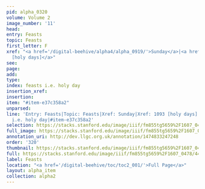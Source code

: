 ```yaml
---
pid: alpha_0320
volume: Volume 2
image_number: '11'
head: 
entry: Feasts
topic: Feasts
first_letter: F
xref: "<a href='/digital-beehive/alpha4/alpha_0919/'>Sunday</a>|<a href='/digital-beehive/toc/toc2_212/'>1093
  [holy days]</a>"
see: 
page: 
add: 
type: 
index: feasts i.e. holy day
insertion_xref: 
insertion: 
item: "#item-e37c358a2"
unparsed: 
line: 'Entry: Feasts|Topic: Feasts|Xref: Sunday|Xref: 1093 [holy days]|Index: feasts
  i.e. holy day|#item-e37c358a2'
selection: https://stacks.stanford.edu/image/iiif/fm855tg5659%2F1607_0478/441,1161,3026,429/full/0/default.jpg
full_image: https://stacks.stanford.edu/image/iiif/fm855tg5659%2F1607_0478/full/full/0/default.jpg
annotation_uri: http://dev.llgc.org.uk/annotation/1474833247248
order: '320'
thumbnail: https://stacks.stanford.edu/image/iiif/fm855tg5659%2F1607_0478/441,1161,600,180/250,/0/default.jpg
full: https://stacks.stanford.edu/image/iiif/fm855tg5659%2F1607_0478/441,1161,3026,429/full/0/default.jpg
label: Feasts
location: "<a href='/digital-beehive/toc/toc2_001/'>Full Page</a>"
layout: alpha_item
collection: alpha2
---
```

